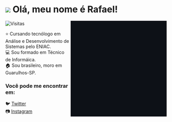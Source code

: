 # <img src="https://media.giphy.com/media/gM5qFksULw54NMWyry/giphy.gif" width="60px"> Olá, meu nome é Rafael!

<img align="right" src="https://github.com/rafaabatistas/rafaabatistas/blob/main/Gif/animation.gif">
<p><img src="https://visitor-badge.glitch.me/badge?page_id=page.id=rafaabatistas.rafaabatistas" alt="Visitas"></p>
⭐ Cursando tecnólogo em Análise e Desenvolvimento de Sistemas pelo ENIAC. <br>
💻 Sou formado em Técnico de Informáica. <br>
🏠 Sou brasileiro, moro em Guarulhos-SP. 

### Você pode me encontrar em:
🐦 [Twitter](https://twitter.com/rafaa_batistas) <br>
📷 [Instagram](https://www.instagram.com/rafaa_batistas) <br>

